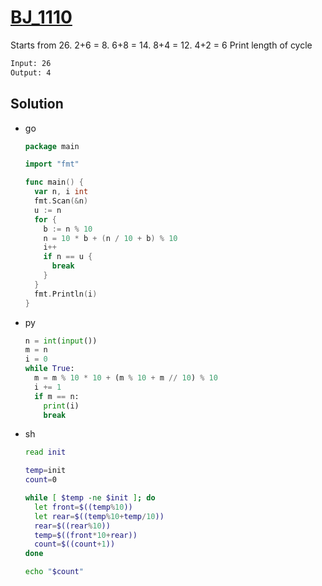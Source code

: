 # [BJ_1110](https://acmicpc.net/problem/1110)

Starts from 26. 2+6 = 8. 6+8 = 14. 8+4 = 12. 4+2 = 6
Print length of cycle

```txt
Input: 26
Output: 4
```

## Solution

* go

  ```go
  package main

  import "fmt"

  func main() {
    var n, i int
    fmt.Scan(&n)
    u := n
    for {
      b := n % 10
      n = 10 * b + (n / 10 + b) % 10
      i++
      if n == u {
        break
      }
    }
    fmt.Println(i)
  }
  ```

* py

  ```py
  n = int(input())
  m = n
  i = 0
  while True:
    m = m % 10 * 10 + (m % 10 + m // 10) % 10
    i += 1
    if m == n:
      print(i)
      break
  ```

* sh

  ```sh
  read init

  temp=init
  count=0

  while [ $temp -ne $init ]; do
    let front=$((temp%10))
    let rear=$((temp%10+temp/10))
    rear=$((rear%10))
    temp=$((front*10+rear))
    count=$((count+1))
  done

  echo "$count"
  ```
